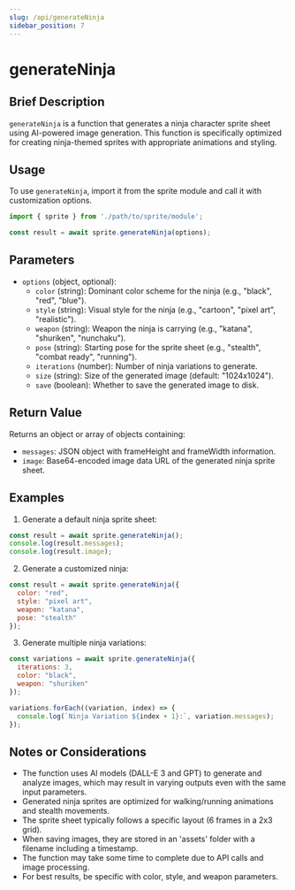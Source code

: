 ```yaml
---
slug: /api/generateNinja
sidebar_position: 7
---
```


# generateNinja

## Brief Description
`generateNinja` is a function that generates a ninja character sprite sheet using AI-powered image generation. This function is specifically optimized for creating ninja-themed sprites with appropriate animations and styling.

## Usage
To use `generateNinja`, import it from the sprite module and call it with customization options.

```javascript
import { sprite } from './path/to/sprite/module';

const result = await sprite.generateNinja(options);
```

## Parameters
- `options` (object, optional):
  - `color` (string): Dominant color scheme for the ninja (e.g., "black", "red", "blue").
  - `style` (string): Visual style for the ninja (e.g., "cartoon", "pixel art", "realistic").
  - `weapon` (string): Weapon the ninja is carrying (e.g., "katana", "shuriken", "nunchaku").
  - `pose` (string): Starting pose for the sprite sheet (e.g., "stealth", "combat ready", "running").
  - `iterations` (number): Number of ninja variations to generate.
  - `size` (string): Size of the generated image (default: "1024x1024").
  - `save` (boolean): Whether to save the generated image to disk.

## Return Value
Returns an object or array of objects containing:
- `messages`: JSON object with frameHeight and frameWidth information.
- `image`: Base64-encoded image data URL of the generated ninja sprite sheet.

## Examples

1. Generate a default ninja sprite sheet:
```javascript
const result = await sprite.generateNinja();
console.log(result.messages);
console.log(result.image);
```

2. Generate a customized ninja:
```javascript
const result = await sprite.generateNinja({
  color: "red",
  style: "pixel art",
  weapon: "katana",
  pose: "stealth"
});
```

3. Generate multiple ninja variations:
```javascript
const variations = await sprite.generateNinja({ 
  iterations: 3,
  color: "black",
  weapon: "shuriken"
});

variations.forEach((variation, index) => {
  console.log(`Ninja Variation ${index + 1}:`, variation.messages);
});
```

## Notes or Considerations
- The function uses AI models (DALL-E 3 and GPT) to generate and analyze images, which may result in varying outputs even with the same input parameters.
- Generated ninja sprites are optimized for walking/running animations and stealth movements.
- The sprite sheet typically follows a specific layout (6 frames in a 2x3 grid).
- When saving images, they are stored in an 'assets' folder with a filename including a timestamp.
- The function may take some time to complete due to API calls and image processing.
- For best results, be specific with color, style, and weapon parameters.
